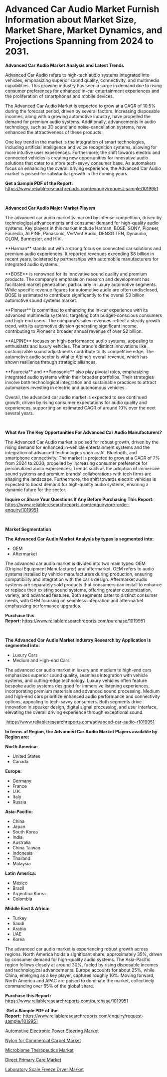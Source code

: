 <p><h1>Advanced Car Audio Market Furnish Information about Market Size, Market Share, Market Dynamics, and Projections Spanning from 2024 to 2031.</h1></p><p><strong>Advanced Car Audio Market Analysis and Latest Trends</strong></p>
<p><p>Advanced Car Audio refers to high-tech audio systems integrated into vehicles, emphasizing superior sound quality, connectivity, and multimedia capabilities. This growing industry has seen a surge in demand due to rising consumer preferences for enhanced in-car entertainment experiences and the proliferation of smartphones and mobile devices.</p><p>The Advanced Car Audio Market is expected to grow at a CAGR of 10.5% during the forecast period, driven by several factors. Increasing disposable incomes, along with a growing automotive industry, have propelled the demand for premium audio systems. Additionally, advancements in audio technology, such as 3D sound and noise-cancellation systems, have enhanced the attractiveness of these products.</p><p>One key trend in the market is the integration of smart technologies, including artificial intelligence and voice recognition systems, allowing for more intuitive user experiences. Furthermore, the shift towards electric and connected vehicles is creating new opportunities for innovative audio solutions that cater to a more tech-savvy consumer base. As automakers focus on enhancing the overall driving experience, the Advanced Car Audio market is poised for substantial growth in the coming years.</p></p>
<p><strong>Get a Sample PDF of the Report:&nbsp;</strong> <a href="https://www.reliableresearchreports.com/enquiry/request-sample/1019951?utm_campaign=37&utm_medium=2&utm_source=Github&utm_content=ia&utm_term=02112024&utm_id=advanced-car-audio">https://www.reliableresearchreports.com/enquiry/request-sample/1019951</a></p>
<p>&nbsp;</p>
<p><strong>Advanced Car Audio Major Market Players</strong></p>
<p><p>The advanced car audio market is marked by intense competition, driven by technological advancements and consumer demand for high-quality audio systems. Key players in this market include Harman, BOSE, SONY, Pioneer, Faurecia, ALPINE, Panasonic, VerVent Audio, DENSO TEN, Dynaudio, OLOM, Burmester, and HiVi.</p><p>**Harman** stands out with a strong focus on connected car solutions and premium audio experiences. It reported revenues exceeding $8 billion in recent years, bolstered by partnerships with automobile manufacturers for integrated audio systems.</p><p>**BOSE** is renowned for its innovative sound quality and premium products. The company’s emphasis on research and development has facilitated market penetration, particularly in luxury automotive segments. While specific revenue figures for automotive audio are often undisclosed, BOSE is estimated to contribute significantly to the overall $3 billion automotive sound systems market.</p><p>**Pioneer** is committed to enhancing the in-car experience with its advanced multimedia systems, targeting both budget-conscious consumers and high-end users. The company’s sales revenues reflect a steady growth trend, with its automotive division generating significant income, contributing to Pioneer’s broader annual revenue of over $2 billion.</p><p>**ALPINE** focuses on high-performance audio systems, appealing to enthusiasts and luxury vehicles. The brand's distinct innovations like customizable sound adjustments contribute to its competitive edge. The automotive audio sector is vital to Alpine’s overall revenue, which has shown resilience through strategic alliances.</p><p>**Faurecia** and **Panasonic** also play pivotal roles, emphasizing integrated audio systems within their broader portfolios. Their strategies involve both technological integration and sustainable practices to attract automakers investing in electric and autonomous vehicles.</p><p>Overall, the advanced car audio market is expected to see continued growth, driven by rising consumer expectations for audio quality and experiences, supporting an estimated CAGR of around 10% over the next several years.</p></p>
<p>&nbsp;</p>
<p><strong>What Are The Key Opportunities For Advanced Car Audio Manufacturers?</strong></p>
<p><p>The Advanced Car Audio market is poised for robust growth, driven by the rising demand for enhanced in-vehicle entertainment systems and the integration of advanced technologies such as AI, Bluetooth, and smartphone connectivity. The market is projected to grow at a CAGR of 7% from 2024 to 2030, propelled by increasing consumer preference for personalized audio experiences. Trends such as the adoption of immersive sound systems and premium brands' collaborations with tech firms are shaping the landscape. Furthermore, the shift towards electric vehicles is expected to boost demand for high-quality audio systems, ensuring a dynamic future for the sector.</p></p>
<p><strong>Inquire or Share Your Questions If Any Before Purchasing This Report:</strong> <a href="https://www.reliableresearchreports.com/enquiry/pre-order-enquiry/1019951?utm_campaign=37&utm_medium=2&utm_source=Github&utm_content=ia&utm_term=02112024&utm_id=advanced-car-audio">https://www.reliableresearchreports.com/enquiry/pre-order-enquiry/1019951</a></p>
<p>&nbsp;</p>
<p><strong>Market Segmentation</strong></p>
<p><strong>The Advanced Car Audio Market Analysis by types is segmented into:</strong></p>
<p><ul><li>OEM</li><li>Aftermarket</li></ul></p>
<p><p>The advanced car audio market is divided into two main types: OEM (Original Equipment Manufacturer) and aftermarket. OEM refers to audio systems installed by vehicle manufacturers during production, ensuring compatibility and integration with the car's design. Aftermarket audio systems are separately sold products that consumers can install to enhance or replace their existing sound systems, offering greater customization, variety, and advanced features. Both segments cater to distinct consumer needs, with OEM focusing on seamless integration and aftermarket emphasizing performance upgrades.</p></p>
<p><strong>Purchase this Report:&nbsp;</strong><a href="https://www.reliableresearchreports.com/purchase/1019951?utm_campaign=37&utm_medium=2&utm_source=Github&utm_content=ia&utm_term=02112024&utm_id=advanced-car-audio">https://www.reliableresearchreports.com/purchase/1019951</a></p>
<p>&nbsp;</p>
<p><strong>The Advanced Car Audio Market Industry Research by Application is segmented into:</strong></p>
<p><ul><li>Luxury Cars</li><li>Medium and High-end Cars</li></ul></p>
<p><p>The advanced car audio market in luxury and medium to high-end cars emphasizes superior sound quality, seamless integration with vehicle systems, and cutting-edge technology. Luxury vehicles often feature bespoke audio systems designed for immersive listening experiences, incorporating premium materials and advanced sound processing. Medium and high-end cars prioritize enhanced audio performance and connectivity options, appealing to tech-savvy consumers. Both segments drive innovation in speaker design, digital signal processing, and user interface, elevating the overall driving experience through exceptional sound.</p></p>
<p><a href="https://www.reliableresearchreports.com/advanced-car-audio-r1019951?utm_campaign=37&utm_medium=2&utm_source=Github&utm_content=ia&utm_term=02112024&utm_id=advanced-car-audio">&nbsp;https://www.reliableresearchreports.com/advanced-car-audio-r1019951</a></p>
<p><strong>In terms of Region, the Advanced Car Audio Market Players available by Region are:</strong></p>
<p>
    <p> <strong> North America: </strong>
        <ul>
            <li>United States</li>
            <li>Canada</li>
        </ul>
        </p> 
    <p> <strong> Europe: </strong>
        <ul>
            <li>Germany</li>
            <li>France</li>
            <li>U.K.</li>
            <li>Italy</li>
            <li>Russia</li>
        </ul>
        </p> 
    <p> <strong> Asia-Pacific: </strong>
        <ul>
            <li>China</li>
            <li>Japan</li>
            <li>South Korea</li>
            <li>India</li>
            <li>Australia</li>
            <li>China Taiwan</li>
            <li>Indonesia</li>
            <li>Thailand</li>
            <li>Malaysia</li>
        </ul>
        </p> 
    <p> <strong> Latin America: </strong>
        <ul>
            <li>Mexico</li>
            <li>Brazil</li>
            <li>Argentina Korea</li>
            <li>Colombia</li>
        </ul>
        </p> 
    <p> <strong> Middle East & Africa: </strong>
        <ul>
            <li>Turkey</li>
            <li>Saudi</li>
            <li>Arabia</li>
            <li>UAE</li>
            <li>Korea</li>
        </ul>
    </p>
    </p>
<p><p>The advanced car audio market is experiencing robust growth across regions. North America holds a significant share, approximately 35%, driven by consumer demand for high-quality audio systems. The Asia-Pacific region follows closely at around 30%, fueled by rising disposable incomes and technological advancements. Europe accounts for about 25%, while China, emerging as a key player, captures roughly 10%. Moving forward, North America and APAC are poised to dominate the market, collectively commanding over 65% of the global share.</p></p>
<p><strong>Purchase this Report: </strong><a href="https://www.reliableresearchreports.com/purchase/1019951?utm_campaign=37&utm_medium=2&utm_source=Github&utm_content=ia&utm_term=02112024&utm_id=advanced-car-audio">https://www.reliableresearchreports.com/purchase/1019951</a></p>
<p>&nbsp;<strong>Get a Sample PDF of the Report:&nbsp;&nbsp;</strong><a href="https://www.reliableresearchreports.com/enquiry/request-sample/1019951?utm_campaign=37&utm_medium=2&utm_source=Github&utm_content=ia&utm_term=02112024&utm_id=advanced-car-audio">https://www.reliableresearchreports.com/enquiry/request-sample/1019951</a></p>
<p><strong></strong></p>
<p><p><a href="https://github.com/GRUBBSCHARLES/Market-Research-Report-List-1/blob/main/automotive-electronic-power-steering-market.md?utm_campaign=37&utm_medium=2&utm_source=Github&utm_content=ia&utm_term=02112024&utm_id=advanced-car-audio">Automotive Electronic Power Steering Market</a></p><p><a href="https://www.linkedin.com/pulse/nylon-commercial-carpet-market-segmentation-geographical-kowne?utm_campaign=37&utm_medium=2&utm_source=Github&utm_content=ia&utm_term=02112024&utm_id=advanced-car-audio">Nylon for Commercial Carpet Market</a></p><p><a href="https://issuu.com/reportprime-2/docs/microbiome-therapeutics-market-size_c5258ceb5aff7e?utm_campaign=37&utm_medium=2&utm_source=Github&utm_content=ia&utm_term=02112024&utm_id=advanced-car-audio">Microbiome Therapeutics Market</a></p><p><a href="https://issuu.com/reportprime-2/docs/direct-primary-care-market-size-203_854b91c07d816e?utm_campaign=37&utm_medium=2&utm_source=Github&utm_content=ia&utm_term=02112024&utm_id=advanced-car-audio">Direct Primary Care Market</a></p><p><a href="https://www.linkedin.com/pulse/in-depth-laboratory-scale-freeze-dryer-market-review-size-yxzce?utm_campaign=37&utm_medium=2&utm_source=Github&utm_content=ia&utm_term=02112024&utm_id=advanced-car-audio">Laboratory Scale Freeze Dryer Market</a></p></p>